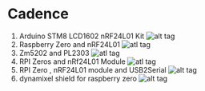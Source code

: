 # Cadence
1. Arduino STM8 LCD1602 nRF24L01 Kit
![alt tag](https://s5.postimg.org/8y0e2orjr/Board.jpg)
2. Raspberry Zero and nRF24L01
![atl tag](https://s5.postimg.org/leaw1np13/Board.jpg)
3. Zm5202 and PL2303
![atl tag](https://s5.postimg.org/icfyxc3g7/image.jpg)
4. RPI Zeros and nRf24L01 Module
![atl tag](https://s5.postimg.org/wmc7mywl3/img.jpg)
5. RPI Zero , nRF24L01 module and USB2Serial
![alt tag](https://s5.postimg.org/6ehnylmrb/hinh.jpg)
6. dynamixel shield for raspberry zero
![alt tag](https://s17.postimg.org/6nvoebwzj/image.jpg)
